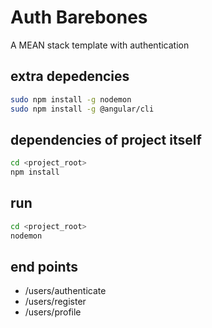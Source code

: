 # Auth Barebones
A MEAN stack template with authentication

## extra depedencies
```bash
sudo npm install -g nodemon
sudo npm install -g @angular/cli
```

## dependencies of project itself
```bash
cd <project_root>
npm install
```

## run
```bash
cd <project_root>
nodemon
```

## end points
  - /users/authenticate
  - /users/register
  - /users/profile
